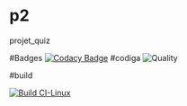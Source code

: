 # p2
projet_quiz

#Badges
[![Codacy Badge](https://app.codacy.com/project/badge/Grade/34fec4090a97456c8fc0757701ec8ceb)](https://www.codacy.com/gh/akkivanguu/p2/dashboard?utm_source=github.com&amp;utm_medium=referral&amp;utm_content=akkivanguu/p2&amp;utm_campaign=Badge_Grade)
#codiga
![Quality](https://api.codiga.io/project/32261/score/svg)

#build

[![Build CI-Linux](https://github.com/akkivanguu/p2/actions/workflows/c-cpp.yml/badge.svg)](https://github.com/akkivanguu/p2/actions/workflows/c-cpp.yml)
